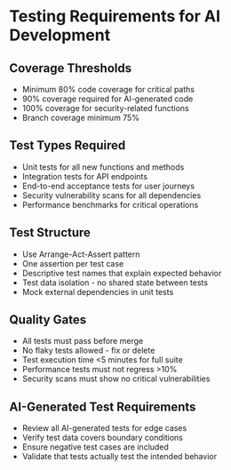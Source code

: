# Testing Requirements for AI Development

## Coverage Thresholds
- Minimum 80% code coverage for critical paths
- 90% coverage required for AI-generated code
- 100% coverage for security-related functions
- Branch coverage minimum 75%

## Test Types Required
- Unit tests for all new functions and methods
- Integration tests for API endpoints
- End-to-end acceptance tests for user journeys
- Security vulnerability scans for all dependencies
- Performance benchmarks for critical operations

## Test Structure
- Use Arrange-Act-Assert pattern
- One assertion per test case
- Descriptive test names that explain expected behavior
- Test data isolation - no shared state between tests
- Mock external dependencies in unit tests

## Quality Gates
- All tests must pass before merge
- No flaky tests allowed - fix or delete
- Test execution time <5 minutes for full suite
- Performance tests must not regress >10%
- Security scans must show no critical vulnerabilities

## AI-Generated Test Requirements
- Review all AI-generated tests for edge cases
- Verify test data covers boundary conditions
- Ensure negative test cases are included
- Validate that tests actually test the intended behavior